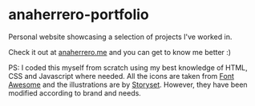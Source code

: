 # anaherrero-portfolio
Personal website showcasing a selection of projects I've worked in.

Check it out at [anaherrero.me](https://www.anaherrero.me/) and you can get to know me better :)

PS: I coded this myself from scratch using my best knowledge of HTML, CSS and Javascript where needed.
All the icons are taken from [Font Awesome](https://fontawesome.com/) and the illustrations are by [Storyset](https://storyset.com/). However, they have been modified according to brand and needs.
